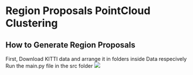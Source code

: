 # Region Proposals PointCloud Clustering

## How to Generate Region Proposals<br/>
First, Download KITTI data and arrange it in folders inside Data respecively<br/>
Run the main.py file in the src folder
![](/results/result.gif)<br/>

